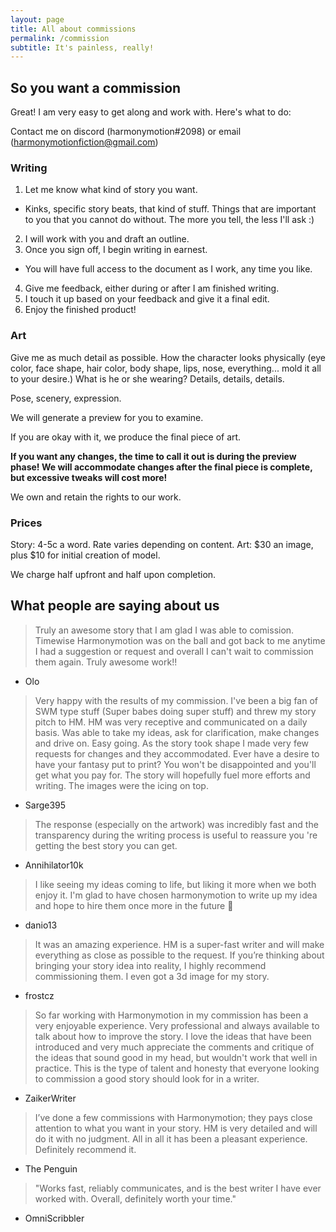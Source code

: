```yaml
---
layout: page
title: All about commissions
permalink: /commission
subtitle: It's painless, really!
---
```


## So you want a commission
Great! I am very easy to get along and work with. Here's what to do:

Contact me on discord (harmonymotion#2098) or email (harmonymotionfiction@gmail.com)

### Writing
1. Let me know what kind of story you want.
- Kinks, specific story beats, that kind of stuff. Things that are important to you that you cannot do without. The more you tell, the less I'll ask :)
2. I will work with you and draft an outline.
3. Once you sign off, I begin writing in earnest.
- You will have full access to the document as I work, any time you like.
4. Give me feedback, either during or after I am finished writing.
5. I touch it up based on your feedback and give it a final edit.
6. Enjoy the finished product!

### Art
Give me as much detail as possible. How the character looks physically (eye color, face shape, hair color, body shape, lips, nose, everything... mold it all to your desire.) What is he or she wearing? Details, details, details.

Pose, scenery, expression.

We will generate a preview for you to examine.

If you are okay with it, we produce the final piece of art.

**If you want any changes, the time to call it out is during the preview phase! We will accommodate changes after the final piece is complete, but excessive tweaks will cost more!**

We own and retain the rights to our work.

### Prices
Story: 4-5c a word. Rate varies depending on content.
Art: $30 an image, plus $10 for initial creation of model.

We charge half upfront and half upon completion.

## What people are saying about us
> Truly an awesome story that I am glad I was able to comission. Timewise Harmonymotion was on the ball and got back to me anytime I had a suggestion or request and overall I can't wait to commission them again. Truly awesome work!!  
- Olo

> Very happy with the results of my commission.  I've been a big fan of SWM type stuff (Super babes doing super stuff) and threw my story pitch to HM.  HM was very receptive and communicated on a daily basis.  Was able to take my ideas, ask for clarification, make changes and drive on.  Easy going.  As the story took shape I made very few requests for changes and they accommodated.  Ever have a desire to have your fantasy put to print?  You won't be disappointed and you'll get what you pay for.  The story will hopefully fuel more efforts and writing.  The images were the icing on top.  
- Sarge395

> The response (especially on the artwork) was incredibly fast and the transparency during the writing process is useful to reassure you 're getting the best story you can get.  
- Annihilator10k

> I like seeing my ideas coming to life, but liking it more when we both enjoy it. I'm glad to have chosen harmonymotion to write up my idea and hope to hire them once more in the future 🙂  
- danio13

> It was an amazing experience. HM is a super-fast writer and will make everything as close as possible to the request. If you’re thinking about bringing your story idea into reality, I highly recommend commissioning them. I even got a 3d image for my story.  
- frostcz

> So far working with Harmonymotion in my commission has been a very enjoyable experience. Very professional and always available to talk about how to improve the story.
> I love the ideas that have been introduced and very much appreciate the comments and critique of the ideas that sound good in my head, but wouldn't work that well in practice. This is the type of talent and honesty that everyone looking to commission a good story should look for in a writer.  
- ZaikerWriter

> I’ve done a few commissions with Harmonymotion; they pays close attention to what you want in your story. HM is very detailed and will do it with no judgment. All in all it has been a pleasant experience. Definitely recommend it.
- The Penguin

> "Works fast, reliably communicates, and is the best writer I have ever worked with. Overall, definitely worth your time."
- OmniScribbler
